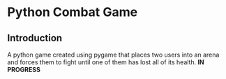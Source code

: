# Python Combat Game

## Introduction 

A python game created using pygame that places two users into an arena and forces them to fight until one of them has lost all of its health. **IN PROGRESS**
